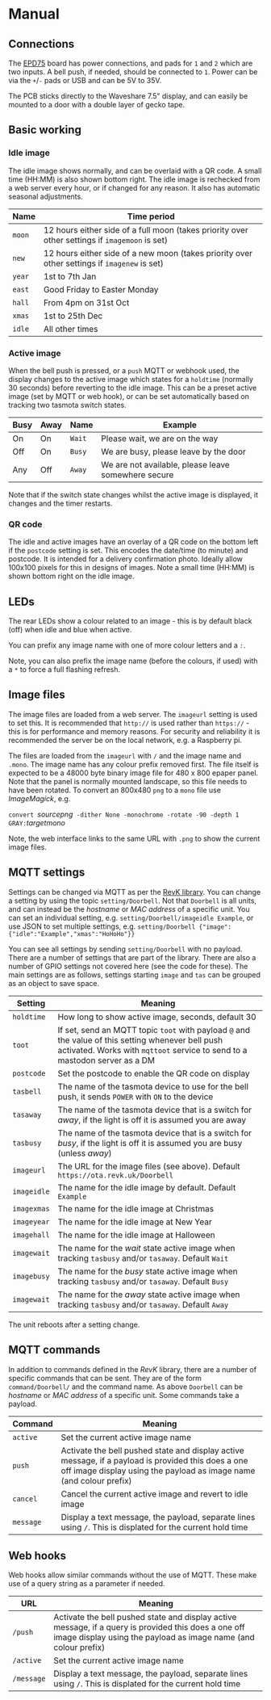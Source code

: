 # Manual

## Connections

The [EPD75](https://github.com/revk/ESP32-GFX/tree/main/PCB/EPD75) board has power connections, and pads for `1` and `2` which are two inputs. A bell push, if needed, should be connected to `1`. Power can be via the `+`/`-` pads or USB and can be 5V to 35V.

The PCB sticks directly to the Waveshare 7.5" display, and can easily be mounted to a door with a double layer of gecko tape.

## Basic working

### Idle image

The idle image shows normally, and can be overlaid with a QR code. A small time (HH:MM) is also shown bottom right. The idle image is rechecked from a web server every hour, or if changed for any reason. It also has automatic seasonal adjustments.

|Name|Time period|
|----|-----------|
|`moon`|12 hours either side of a full moon (takes priority over other settings if `imagemoon` is set)|
|`new`|12 hours either side of a new moon (takes priority over other settings if `imagenew` is set)|
|`year`|1st to 7th Jan|
|`east`|Good Friday to Easter Monday|
|`hall`|From 4pm on 31st Oct|
|`xmas`|1st to 25th Dec|
|`idle`|All other times|

### Active image

When the bell push is pressed, or a `push` MQTT or webhook used, the display changes to the active image which states for a `holdtime` (normally 30 seconds) before reverting to the idle image. This can be a preset active image (set by MQTT or web hook), or can be set automatically based on tracking two tasmota switch states.

|Busy|Away|Name|Example|
|----|----|----|----|
|On|On|`Wait`|Please wait, we are on the way|
|Off|On|`Busy`|We are busy, please leave by the door|
|Any|Off|`Away`|We are not available, please leave somewhere secure|

Note that if the switch state changes whilst the active image is displayed, it changes and the timer restarts.

### QR code

The idle and active images have an overlay of a QR code on the bottom left if the `postcode` setting is set. This encodes the date/time (to minute) and postcode. It is intended for a delivery confirmation photo. Ideally allow 100x100 pixels for this in designs of images. Note a small time (HH:MM) is shown bottom right on the idle image.

## LEDs

The rear LEDs show a colour related to an image - this is by default black (off) when idle and blue when active.

You can prefix any image name with one of more colour letters and a `:`.

Note, you can also prefix the image name (before the colours, if used) with a `*` to force a full flashing refresh.

## Image files

The image files are loaded from a web server. The `imageurl` setting is used to set this. It is recommended that `http://` is used rather than `https://` - this is for performance and memory reasons. For security and reliability it is recommended the server be on the local network, e.g. a Raspberry pi.

The files are loaded from the `imageurl` with `/` and the image name and `.mono`. The image name has any colour prefix removed first. The file itself is expected to be a 48000 byte binary image file for 480 x 800 epaper panel. Note that the panel is normally mounted landscape, so this file needs to have been rotated. To convert an 800x480 `png` to a `mono` file use *ImageMagick*, e.g.

`convert `*sourcepng*` -dither None -monochrome -rotate -90 -depth 1 GRAY:`*targetmono*

Note, the web interface links to the same URL with `.png` to show the current image files.

## MQTT settings

Settings can be changed via MQTT as per the [RevK library](https://github.com/revk/ESP32-RevK). You can change a setting by using the topic `setting/Doorbell`. Not that `Doorbell` is all units, and can instead be the *hostname* or *MAC address* of a specific unit. You can set an individual setting, e.g. `setting/Doorbell/imageidle Example`, or use JSON to set multiple settings, e.g. `setting/Doorbell {"image":{"idle":"Example","xmas":"HoHoHo"}}`

You can see all settings by sending `setting/Doorbell` with no payload. There are a number of settings that are part of the library. There are also a number of GPIO settings not covered here (see the code for these). The main settings are as follows, settings starting `image` and `tas` can be grouped as an object to save space.

|Setting|Meaning|
|-------|-------|
|`holdtime`|How long to show active image, seconds, default 30|
|`toot`|If set, send an MQTT topic `toot` with payload `@` and the value of this setting whenever bell push activated. Works with `mqttoot` service to send to a mastodon server as a DM|
|`postcode`|Set the postcode to enable the QR code on display|
|`tasbell`|The name of the tasmota device to use for the bell push, it sends `POWER` with `ON` to the device|
|`tasaway`|The name of the tasmota device that is a switch for *away*, if the light is off it is assumed you are away|
|`tasbusy`|The name of the tasmota device that is a switch for *busy*, if the light is off it is assumed you are busy (unless *away*)|
|`imageurl`|The URL for the image files (see above). Default `https://ota.revk.uk/Doorbell`|
|`imageidle`|The name for the idle image by default. Default `Example`|
|`imagexmas`|The name for the idle image at Christmas|
|`imageyear`|The name for the idle image at New Year|
|`imagehall`|The name for the idle image at Halloween|
|`imagewait`|The name for the *wait* state active image when tracking `tasbusy` and/or `tasaway`. Default `Wait`|
|`imagebusy`|The name for the *busy* state active image when tracking `tasbusy` and/or `tasaway`. Default `Busy`|
|`imagewait`|The name for the *away* state active image when tracking `tasbusy` and/or `tasaway`. Default `Away`|

The unit reboots after a setting change.

## MQTT commands

In addition to commands defined in the *RevK* library, there are a number of specific commands that can be sent. They are of the form `command/Doorbell/` and the command name. As above `Doorbell` can be *hostname* or *MAC address* of a specific unit. Some commands take a payload.

|Command|Meaning|
|-------|-------|
|`active`|Set the current active image name|
|`push`|Activate the bell pushed state and display active message, if a payload is provided this does a one off image display using the payload as image name (and colour prefix)|
|`cancel`|Cancel the current active image and revert to idle image|
|`message`|Display a text message, the payload, separate lines using `/`. This is displated for the current hold time|

## Web hooks

Web hooks allow similar commands without the use of MQTT. These make use of a query string as a parameter if needed.

|URL|Meaning|
|---|-------|
|`/push`|Activate the bell pushed state and display active message, if a query is provided this does a one off image display using the payload as image name (and colour prefix)|
|`/active`|Set the current active image name|
|`/message`|Display a text message, the payload, separate lines using `/`. This is displated for the current hold time|
